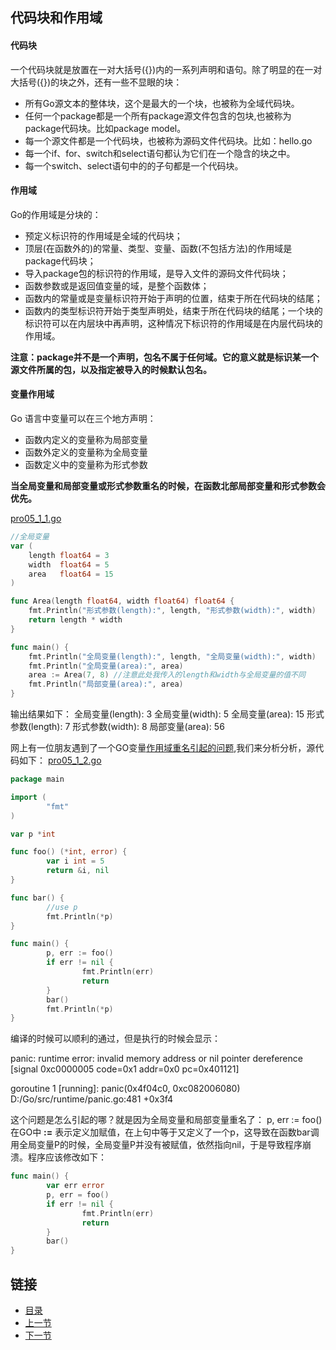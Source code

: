 ## 代码块和作用域
#### 代码块
一个代码块就是放置在一对大括号({})内的一系列声明和语句。除了明显的在一对大括号({})的块之外，还有一些不显眼的块：

- 所有Go源文本的整体块，这个是最大的一个块，也被称为全域代码块。
- 任何一个package都是一个所有package源文件包含的包块,也被称为package代码块。比如package model。
- 每一个源文件都是一个代码块，也被称为源码文件代码块。比如：hello.go
- 每一个if、for、switch和select语句都认为它们在一个隐含的块之中。
- 每一个switch、select语句中的的子句都是一个代码块。

#### 作用域
Go的作用域是分块的：

- 预定义标识符的作用域是全域的代码块；
- 顶层(在函数外的)的常量、类型、变量、函数(不包括方法)的作用域是package代码块；
- 导入package包的标识符的作用域，是导入文件的源码文件代码块；
- 函数参数或是返回值变量的域，是整个函数体；
- 函数内的常量或是变量标识符开始于声明的位置，结束于所在代码块的结尾；
- 函数内的类型标识符开始于类型声明处，结束于所在代码块的结尾；一个块的标识符可以在内层块中再声明，这种情况下标识符的作用域是在内层代码块的作用域。

**注意：package并不是一个声明，包名不属于任何域。它的意义就是标识某一个源文件所属的包，以及指定被导入的时候默认包名。**


#### 变量作用域
Go 语言中变量可以在三个地方声明：
- 函数内定义的变量称为局部变量
- 函数外定义的变量称为全局变量
- 函数定义中的变量称为形式参数

**当全局变量和局部变量或形式参数重名的时候，在函数北部局部变量和形式参数会优先。**

[pro05_1_1.go](https://github.com/sunnygocms/gobook/blob/master/src/go_lang_base/05/pro05_1_1.go)

```go
//全局变量
var (
	length float64 = 3
	width  float64 = 5
	area   float64 = 15
)

func Area(length float64, width float64) float64 {
	fmt.Println("形式参数(length):", length, "形式参数(width):", width)
	return length * width
}

func main() {
	fmt.Println("全局变量(length):", length, "全局变量(width):", width)
	fmt.Println("全局变量(area):", area)
	area := Area(7, 8) //注意此处我传入的length和width与全局变量的值不同
	fmt.Println("局部变量(area):", area)
}
```

输出结果如下：
    全局变量(length): 3 全局变量(width): 5
    全局变量(area): 15
    形式参数(length): 7 形式参数(width): 8
    局部变量(area): 56


网上有一位朋友遇到了一个GO变量[作用域重名引起的问题](http://studygolang.com/articles/2215),我们来分析分析，源代码如下：
[pro05_1_2.go](https://github.com/sunnygocms/gobook/blob/master/src/go_lang_base/05/pro05_1_2.go)

```go
package main

import (
        "fmt"
)

var p *int

func foo() (*int, error) {
        var i int = 5
        return &i, nil
}

func bar() {
        //use p
        fmt.Println(*p)
}

func main() {
        p, err := foo()
        if err != nil {
                fmt.Println(err)
                return
        }
        bar()
        fmt.Println(*p)
}
```

编译的时候可以顺利的通过，但是执行的时候会显示：

panic: runtime error: invalid memory address or nil pointer dereference
[signal 0xc0000005 code=0x1 addr=0x0 pc=0x401121]

goroutine 1 [running]:
panic(0x4f04c0, 0xc082006080)
        D:/Go/src/runtime/panic.go:481 +0x3f4

这个问题是怎么引起的哪？就是因为全局变量和局部变量重名了：
 p, err := foo() 
在GO中  **:=**  表示定义加赋值，在上句中等于又定义了一个p，这导致在函数bar调用全局变量P的时候，全局变量P并没有被赋值，依然指向nil，于是导致程序崩溃。程序应该修改如下：

```go
func main() {
        var err error
        p, err = foo()
        if err != nil {
                fmt.Println(err)
                return
        }
        bar()
}
```
## 链接
- [目录](https://github.com/sunnygocms/gobook/blob/master/menu.md)
- [上一节](https://github.com/sunnygocms/gobook/blob/master/go_lang_base/05.md)
- [下一节](https://github.com/sunnygocms/gobook/blob/master/go_lang_base/05.2.md)